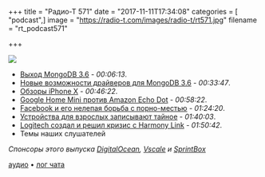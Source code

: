 +++
title = "Радио-Т 571"
date = "2017-11-11T17:34:08"
categories = [ "podcast",]
image = "https://radio-t.com/images/radio-t/rt571.jpg"
filename = "rt_podcast571"

+++

![](https://radio-t.com/images/radio-t/rt571.jpg)

- [Выход MongoDB 3.6](https://www.mongodb.com/blog/post/announcing-mongodb-36) - *00:06:13*.
- [Новые возможности драйверов для MongoDB 3.6](https://dzone.com/articles/new-driver-features-for-mongodb-36) - *00:33:47*.
- [Обзоры iPhone X](https://www.theguardian.com/technology/2017/nov/10/iphone-x-review-apple-face-id-all-screen-design-home-button) - *00:46:22*.
- [Google Home Mini против Amazon Echo Dot](https://www.digitaltrends.com/home/google-home-mini-vs-amazon-echo-dot/) - *00:58:22*.
- [Facebook и его нелепая борьба с порно-местью](https://theoutline.com/post/2464/facebook-s-idiotic-solution-to-revenge-porn) - *01:24:20*.
- [Устройства для взрослых записывают тайное](https://www.theverge.com/2017/11/10/16634442/lovense-sex-toy-spy-surveillance) - *01:40:03*.
- [Logitech создал и решил кризис с Harmony Link](https://www.engadget.com/2017/11/09/logitech-will-brick-harmony-link-in-march/) - *01:50:42*.
- Темы наших слушателей

*Спонсоры этого выпуска [DigitalOcean](https://do.co/radiot), [Vscale](http://bit.ly/radio-t_vscale) и [SprintBox](https://sprintbox.ru/)*

[аудио](https://cdn.radio-t.com/rt_podcast571.mp3) • [лог чата](http://chat.radio-t.com/logs/radio-t-571.html)
<audio src="https://cdn.radio-t.com/rt_podcast571.mp3" preload="none"></audio>
